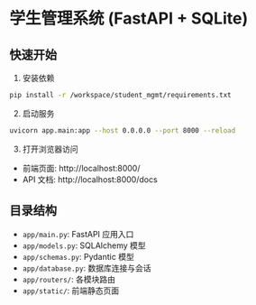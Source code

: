 # 学生管理系统 (FastAPI + SQLite)

## 快速开始

1. 安装依赖

```bash
pip install -r /workspace/student_mgmt/requirements.txt
```

2. 启动服务

```bash
uvicorn app.main:app --host 0.0.0.0 --port 8000 --reload
```

3. 打开浏览器访问

- 前端页面: http://localhost:8000/
- API 文档: http://localhost:8000/docs

## 目录结构

- `app/main.py`: FastAPI 应用入口
- `app/models.py`: SQLAlchemy 模型
- `app/schemas.py`: Pydantic 模型
- `app/database.py`: 数据库连接与会话
- `app/routers/`: 各模块路由
- `app/static/`: 前端静态页面